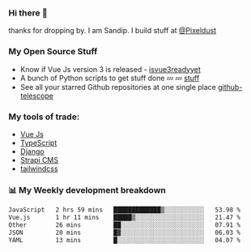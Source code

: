 ### Hi there 👋

thanks for dropping by.
I am Sandip. I build stuff at [@Pixeldust](github.com/pixeldust-in/)

###  **My Open Source Stuff**

 - Know if Vue Js version 3 is released -  [isvue3readyyet](https://github.com/sandiprb/isvue3readyyet)
 - A bunch of Python scripts to get stuff done 💤 💤 [stuff](https://github.com/sandiprb/stuff)
 - See all your starred Github repositories at one single place [github-telescope](https://github.com/sandiprb/github-telescope)



###  **My tools of trade:**
 - [Vue Js](https://github.com/vuejs/vue/)
 - [TypeScript](https://github.com/microsoft/TypeScript)
 - [Django](github.com/django/django)
 - [Strapi CMS](github.com/strapi/strapi)
 - [tailwindcss](https://github.com/tailwindlabs/tailwindcss)


###  📊 **My Weekly development breakdown**
<!--START_SECTION:waka-->

```txt
JavaScript   2 hrs 59 mins   █████████████▒░░░░░░░░░░░   53.98 %
Vue.js       1 hr 11 mins    █████▒░░░░░░░░░░░░░░░░░░░   21.47 %
Other        26 mins         ██░░░░░░░░░░░░░░░░░░░░░░░   07.91 %
JSON         20 mins         █▓░░░░░░░░░░░░░░░░░░░░░░░   06.03 %
YAML         13 mins         █░░░░░░░░░░░░░░░░░░░░░░░░   04.07 %
```

<!--END_SECTION:waka-->
